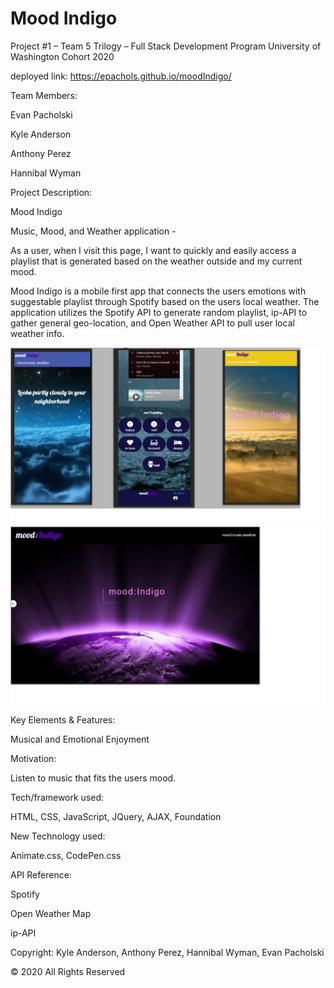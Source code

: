 # Mood Indigo
Project #1 – Team 5
Trilogy – Full Stack Development Program University of Washington Cohort 2020

deployed link: https://epachols.github.io/moodIndigo/

Team Members:

Evan Pacholski

Kyle Anderson

Anthony Perez

Hannibal Wyman


Project Description:

Mood Indigo 

Music, Mood, and Weather application -

As a user, when I visit this page, I want to quickly and easily access a playlist that is generated based on the weather outside and my current mood. 

Mood Indigo is a mobile first app that connects the users emotions with suggestable playlist through Spotify based on the users local weather. The application utilizes the Spotify API to generate random playlist, ip-API to gather general geo-location, and Open Weather API to pull user local weather info.
 
![](images/MoodIndi-Phone.png)
![](images/MoodIndi-Desktop.png)

Key Elements & Features:

Musical and Emotional Enjoyment

Motivation:

Listen to music that fits the users mood.

Tech/framework used:

HTML, CSS, JavaScript, JQuery, AJAX, Foundation

New Technology used:

Animate.css, CodePen.css

API Reference:

Spotify

Open Weather Map

ip-API


Copyright:
Kyle Anderson, Anthony Perez, Hannibal Wyman, Evan Pacholski

© 2020 All Rights Reserved

